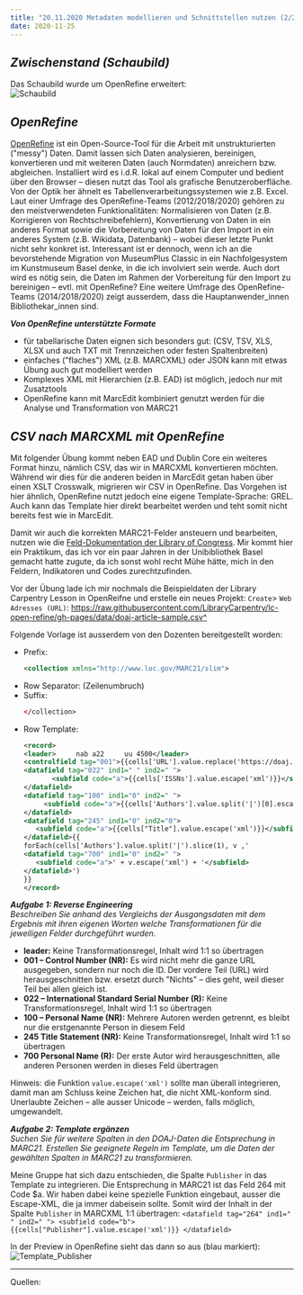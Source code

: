 ```yaml
---
title: "20.11.2020 Metadaten modellieren und Schnittstellen nutzen (2/2)"
date: 2020-11-25
---
```


## *Zwischenstand (Schaubild)*  

Das Schaubild wurde um OpenRefine erweitert:  
![Schaubild]({{site.baseurl}}/images/schaubild_neu.png)  

## *OpenRefine*   
[OpenRefine](https://openrefine.org) ist ein Open-Source-Tool für die Arbeit mit unstrukturierten ("messy") Daten. Damit lassen sich Daten analysieren, bereinigen, konvertieren und mit weiteren Daten (auch Normdaten) anreichern bzw. abgleichen. Installiert wird es i.d.R. lokal auf einem Computer und bedient über den Browser – diesen nutzt das Tool als grafische Benutzeroberfläche. Von der Optik her ähnelt es Tabellenverarbeitungssystemen wie z.B. Excel. Laut einer Umfrage des OpenRefine-Teams (2012/2018/2020) gehören zu den meistverwendeten Funktionalitäten: Normalisieren von Daten (z.B. Korrigieren von Rechtschreibefehlern), Konvertierung von Daten in ein anderes Format sowie die Vorbereitung von Daten für den Import in ein anderes System (z.B. Wikidata, Datenbank) – wobei dieser letzte Punkt nicht sehr konkret ist. Interessant ist er dennoch, wenn ich an die bevorstehende Migration von MuseumPlus Classic in ein Nachfolgesystem im Kunstmuseum Basel denke, in die ich involviert sein werde. Auch dort wird es nötig sein, die Daten im Rahmen der Vorbereitung für den Import zu bereinigen – evtl. mit OpenRefine? Eine weitere Umfrage des OpenRefine-Teams (2014/2018/2020) zeigt ausserdem, dass die Hauptanwender_innen Bibliothekar_innen sind. 

***Von OpenRefine unterstützte Formate***  
* für tabellarische Daten eignen sich besonders gut: (CSV, TSV, XLS, XLSX und auch TXT mit Trennzeichen oder festen Spaltenbreiten)
* einfaches ("flaches") XML (z.B. MARCXML) oder JSON kann mit etwas Übung auch gut modelliert werden
* Komplexes XML mit Hierarchien (z.B. EAD) ist möglich, jedoch nur mit Zusatztools
* OpenRefine kann mit MarcEdit kombiniert genutzt werden für die Analyse und Transformation von MARC21

## *CSV nach MARCXML mit OpenRefine*  
Mit folgender Übung kommt neben EAD und Dublin Core ein weiteres Format hinzu, nämlich CSV, das wir in MARCXML konvertieren möchten. Während wir dies für die anderen beiden in MarcEdit getan haben über einen XSLT Crosswalk, migrieren wir CSV in OpenRefine. Das Vorgehen ist hier ähnlich, OpenRefine nutzt jedoch eine eigene Template-Sprache: GREL. Auch kann das Template hier direkt bearbeitet werden und teht somit nicht bereits fest wie in MarcEdit. 

Damit wir auch die korrekten MARC21-Felder ansteuern und bearbeiten, nutzen wie die [Feld-Dokumentation der Library of Congress](https://www.loc.gov/marc/bibliographic/). Mir kommt hier ein Praktikum, das ich vor ein paar Jahren in der Unibibliothek Basel gemacht hatte zugute, da ich sonst wohl recht Mühe hätte, mich in den Feldern, Indikatoren und Codes zurechtzufinden. 

Vor der Übung lade ich mir nochmals die Beispieldaten der Library Carpentry Lesson in OpenReifne und erstelle ein neues Projekt: `Create`> `Web Adresses (URL)`: https://raw.githubusercontent.com/LibraryCarpentry/lc-open-refine/gh-pages/data/doaj-article-sample.csv^

Folgende Vorlage ist ausserdem von den Dozenten bereitgestellt worden:

* Prefix:
    ```xml
    <collection xmlns="http://www.loc.gov/MARC21/slim">
    ```
* Row Separator: (Zeilenumbruch)
* Suffix:
    ```xml
    </collection>
    ```
* Row Template:
    ```xml
    <record>
    <leader>     nab a22     uu 4500</leader>
    <controlfield tag="001">{{cells['URL'].value.replace('https://doaj.org/article/','').escape('xml')}}</controlfield>
    <datafield tag="022" ind1=" " ind2=" ">
           <subfield code="a">{{cells['ISSNs'].value.escape('xml')}}</subfield>
    </datafield>
    <datafield tag="100" ind1="0" ind2=" ">
         <subfield code="a">{{cells['Authors'].value.split('|')[0].escape('xml')}}</subfield>
    </datafield>
    <datafield tag="245" ind1="0" ind2="0">
       <subfield code="a">{{cells["Title"].value.escape('xml')}}</subfield>
    </datafield>{{
    forEach(cells['Authors'].value.split('|').slice(1), v ,'
    <datafield tag="700" ind1="0" ind2=" ">
       <subfield code="a">' + v.escape('xml') + '</subfield>
    </datafield>')
    }}
    </record>
    ```

***Aufgabe 1: Reverse Engineering***  
*Beschreiben Sie anhand des Vergleichs der Ausgangsdaten mit dem Ergebnis mit ihren eigenen Worten welche Transformationen für die jeweiligen Felder durchgeführt wurden.*
* **leader:** Keine Transformationsregel, Inhalt wird 1:1 so übertragen
* **001 – Control Number (NR):** Es wird nicht mehr die ganze URL ausgegeben, sondern nur noch die ID. Der vordere Teil (URL) wird herausgeschnitten bzw. ersetzt durch "Nichts" – dies geht, weil dieser Teil bei allen gleich ist.
* **022 – International Standard Serial Number (R):** Keine Transformationsregel, Inhalt wird 1:1 so übertragen
* **100 – Personal Name (NR):** Mehrere Autoren werden getrennt, es bleibt nur die erstgenannte Person in diesem Feld
* **245 Title Statement (NR):** Keine Transformationsregel, Inhalt wird 1:1 so übertragen
* **700 Personal Name (R):** Der erste Autor wird herausgeschnitten, alle anderen Personen werden in dieses Feld übertragen

Hinweis: die Funktion `value.escape('xml')` sollte man überall integrieren, damit man am Schluss keine Zeichen hat, die nicht XML-konform sind. Unerlaubte Zeichen – alle ausser Unicode – werden, falls möglich, umgewandelt.

***Aufgabe 2: Template ergänzen***  
*Suchen Sie für weitere Spalten in den DOAJ-Daten die Entsprechung in MARC21. Erstellen Sie geeignete Regeln im Template, um die Daten der gewählten Spalten in MARC21 zu transformieren.*

Meine Gruppe hat sich dazu entschieden, die Spalte `Publisher` in das Template zu integrieren. Die Entsprechung in MARC21 ist das Feld 264 mit Code $a. Wir haben dabei keine spezielle Funktion eingebaut, ausser die Escape-XML, die ja immer dabeisein sollte. Somit wird der Inhalt in der Spalte `Publisher` in MARCXML 1:1 übertragen:
    ```
    <datafield tag="264" ind1=" " ind2=" ">
        <subfield code="b">{{cells["Publisher"].value.escape('xml')}}
    </datafield>
    ```

In der Preview in OpenRefine sieht das dann so aus (blau markiert):  
![Template_Publisher]({{site.baseurl}}/images/Template_Publisher.png) 



---  
Quellen: 
